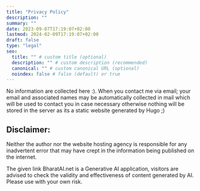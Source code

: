 ```yaml
---
title: "Privacy Policy"
description: ""
summary: ""
date: 2023-09-07T17:19:07+02:00
lastmod: 2024-02-09T17:19:07+02:00
draft: false
type: "legal"
seo:
  title: "" # custom title (optional)
  description: "" # custom description (recommended)
  canonical: "" # custom canonical URL (optional)
  noindex: false # false (default) or true
---
```

No information are collected here :). When you contact me via email; your email and associated names may be automatically collected in mail which will be used to contact you in case necessary otherwise nothing will be stored in the server as its a static website generated by Hugo ;)


## Disclaimer:
Neither the author nor the website hosting agency is responsible for any inadvertent error that may have crept in the information being published on the internet. 

The given link BharatAI.net is a Generative AI application, visitors are advised to check the validity and  effectiveness of content generated by AI. Please use with your own risk.
